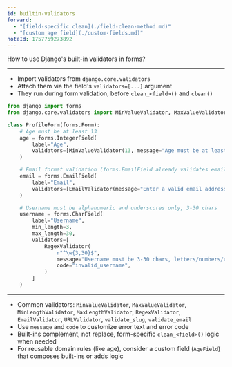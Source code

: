 ```yaml
---
id: builtin-validators
forward:
  - "[field-specific clean](./field-clean-method.md)"
  - "[custom age field](./custom-fields.md)"
noteId: 1757759273892
---
```


How to use Django's built-in validators in forms?

---

- Import validators from `django.core.validators`
- Attach them via the field's `validators=[...]` argument
- They run during form validation, before `clean_<field>()` and `clean()`

```python
from django import forms
from django.core.validators import MinValueValidator, MaxValueValidator, RegexValidator, EmailValidator

class ProfileForm(forms.Form):
    # Age must be at least 13
    age = forms.IntegerField(
        label="Age",
        validators=[MinValueValidator(13, message="Age must be at least 13 years old.")]
    )

    # Email format validation (forms.EmailField already validates emails; shown here for pattern)
    email = forms.EmailField(
        label="Email",
        validators=[EmailValidator(message="Enter a valid email address.")]
    )

    # Username must be alphanumeric and underscores only, 3-30 chars
    username = forms.CharField(
        label="Username",
        min_length=3,
        max_length=30,
        validators=[
            RegexValidator(
                r"^\w{3,30}$",
                message="Username must be 3-30 chars, letters/numbers/underscore only.",
                code="invalid_username",
            )
        ]
    )
```

---

- Common validators: `MinValueValidator`, `MaxValueValidator`, `MinLengthValidator`, `MaxLengthValidator`, `RegexValidator`, `EmailValidator`, `URLValidator`, `validate_slug`, `validate_email`
- Use `message` and `code` to customize error text and error code
- Built-ins complement, not replace, form-specific `clean_<field>()` logic when needed
- For reusable domain rules (like age), consider a custom field (`AgeField`) that composes built-ins or adds logic
